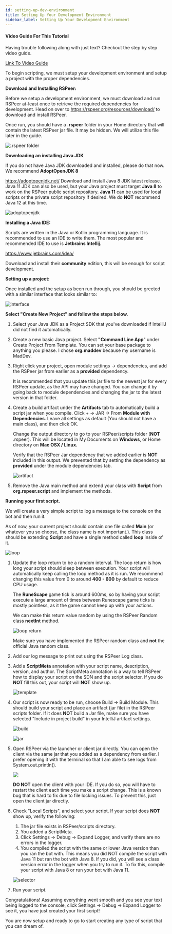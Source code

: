 ```yaml
---
id: setting-up-dev-environment
title: Setting Up Your Development Environment
sidebar_label: Setting Up Your Development Environment
---
```


#### **Video Guide For This Tutorial**

Having trouble following along with just text? Checkout the step by step video guide.

[Link To Video Guide](https://d.pr/v/rA55WT)


To begin scripting, we must setup your development environment and setup a project with the proper dependencies.

**Download and Installing RSPeer:**

Before we setup a development environment, we must download and run RSPeer at-least once to retrieve the required dependencies for development. Head on over to https://rspeer.org/resources/download/ to download and install RSPeer. 

Once run, you should have a **.rspeer** folder in your Home directory that will contain the latest RSPeer jar file. It may be hidden. We will utilize this file later in the guide.

![.rspeer folder](https://d.pr/i/XJ0F3A+)


**Downloading an installing Java JDK**

If you do not have Java JDK downloaded and installed, please do that now. We recommend **AdoptOpenJDK 8**

https://adoptopenjdk.net/ Download and install Java 8 JDK latest release. Java 11 JDK can also be used, but your Java project must target **Java 8** to work on the RSPeer public script repository. **Java 11** can be used for local scripts or the private script repository if desired. We do **NOT** recommend Java 12 at this time.

![adoptopenjdk](https://d.pr/i/Z9HCAB+)


**Installing a Java IDE:**

Scripts are written in the Java or Kotlin programming language. It is recommended to use an IDE to write them. The most popular and recommended IDE to use is **Jetbrains Intellij**.

https://www.jetbrains.com/idea/ 

Download and install their **community** edition, this will be enough for script development.


**Setting up a project:**

Once installed and the setup as been run through, you should be greeted with a similar interface that looks similar to: 

![interface](https://d.pr/i/RWvSSP+)

**Select "Create New Project" and follow the steps below.**

1. Select your Java JDK as a Project SDK that you've downloaded if IntelliJ did not find it automatically. 

2. Create a new basic Java project. Select **"Command Line App**" under Create Project From Template.
   You can set your base package to anything you please. I chose **org.maddev** because my username is MadDev.

3. Right click your project, open module settings -> dependencies, and add the RSPeer jar from earlier as a **provided** dependency.

   It is recommended that you update this jar file to the newest jar for every RSPeer update, as the API may have changed. You can change it by going back to module dependencies and changing the jar to the latest version in that folder.

4. Create a build artifact under the **Artifacts** tab to automatically build a script jar when you compile. 
   Click + -> JAR -> From **Module with Dependencies**. Leave all settings as default (You should not have a main class), and then click OK. 

   Change the output directory to go to your RSPeer/scripts folder (**NOT** .rspeer). This will be located in My Documents on **Windows**, or Home directory on **Mac OSX / Linux.**

   Verify that the RSPeer Jar dependency that we added earlier is **NOT** included in this output. We prevented that by setting the dependency as **provided** under the module dependencies tab.

   ![artifact](https://d.pr/i/Nqv8bB+)

5. Remove the Java main method and extend your class with **Script** from **org.rspeer.script** and implement the methods.



**Running your first script.**

We will create a very simple script to log a message to the console on the bot and then run it. 

As of now, your current project should contain one file called **Main** (or whatever you so choose, the class name is not important.). This class should be extending **Script** and have a single method called **loop** inside of it.

![loop](https://d.pr/i/ENInw6+)

1. Update the loop return to be a random interval. The loop return is how long your script should sleep between execution. Your script will automatically keep calling the loop method as it is run. We recommend changing this value from 0 to around **400 - 600** by default to reduce CPU usage.

   The **RuneScape** game tick is around 600ms, so by having your script execute a large amount of times between Runescape game ticks is mostly pointless, as it the game cannot keep up with your actions.

   We can make this return value random by using the RSPeer Random class **nextInt** method.

   ![loop return](https://d.pr/i/mcKXxn+)

   Make sure you have implemented the RSPeer random class and **not** the official Java random class.

2. Add our log message to print out using the RSPeer Log class.

3. Add a **ScriptMeta** annotation with your script name, description, version, and author.
   The ScriptMeta annotation is a way to tell RSPeer how to display your script on the SDN and the script selector. If you do **NOT** fill this out, your script will **NOT** show up.

   ![template](https://d.pr/i/ry8PSy+)

4. Our script is now ready to be run, choose Build -> Build Module. This should build your script and place an artifact (jar file) in the RSPeer scripts folder. If it does **NOT** build a Jar file, make sure you have selected "Include in project build" in your IntelliJ artifact settings.

   ![build](https://d.pr/i/AKIW1b+)

   ![jar](https://d.pr/i/S70QM0+)

5. Open RSPeer via the launcher or client jar directly. You can open the client via the same jar that you added as a dependency from earlier. I prefer opening it with the terminal so that I am able to see logs from System.out.println().

   ![](https://d.pr/i/P0FyoB+)

   **DO NOT** open the client with your IDE. If you do so, you will have to restart the client each time you make a script change. This is a known bug that is hard to fix due to file locking issues. To prevent this, just open the client jar directly. 

6. Check "Local Scripts", and select your script. 
   If your script does **NOT** show up, verify the following:

   1. The jar file exists in RSPeer/scripts directory.
   2. You added a ScriptMeta.
   3. Click Settings -> Debug -> Expand Logger, and verify there are no errors in the logger.
   4. You compiled the script with the same or lower Java version than you ran the bot with. This means you did NOT compile the script with Java 11 but ran the bot with Java 8. If you did, you will see a class version error in the logger when you try to run it. To fix this, compile your script with Java 8 or run your bot with Java 11.

   ![selector](https://d.pr/i/LCtOSp+)

7. Run your script.

Congratulations! Assuming everything went smooth and you see your text being logged to the console, click Settings -> Debug -> Expand Logger to see it, you have just created your first script! 

You are now setup and ready to go to start creating any type of script that you can dream of.
